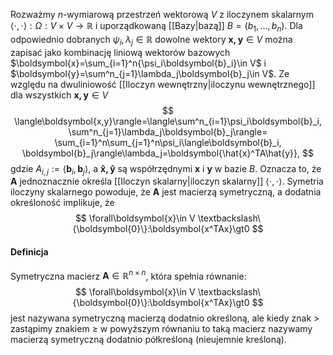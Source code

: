Rozważmy $n$-wymiarową przestrzeń wektorową $V$ z iloczynem skalarnym $\langle\cdot,\cdot\rangle:\Omega:V\times V\to\mathbb{R}$ i uporządkowaną [[Bazy|bazą]] $B=(b_1,...,b_n)$. Dla odpowiednio dobranych $\psi_i, \lambda_j\in\mathbb{R}$ dowolne wektory $\boldsymbol{x,y}\in V$ można zapisać jako kombinację liniową wektorów bazowych $\boldsymbol{x}=\sum_{i=1}^n{\psi_i\boldsymbol{b}_i}\in V$ i $\boldsymbol{y}=\sum^n_{j=1}\lambda_j\boldsymbol{b}_j\in V$. Ze względu na dwuliniowość [[Iloczyn wewnętrzny|iloczynu wewnętrznego]] dla wszystkich $\boldsymbol{x,y}\in V$
$$
\langle\boldsymbol{x,y}\rangle=\langle\sum^n_{i=1}\psi_i\boldsymbol{b}_i, \sum^n_{j=1}\lambda_j\boldsymbol{b}_j\rangle= \sum_{i=1}^n\sum_{j=1}^n\psi_i\langle\boldsymbol{b}_i, \boldsymbol{b}_j\rangle\lambda_j=\boldsymbol{\hat{x}^TA\hat{y}},
$$
gdzie $A_{i,j}:=\langle\boldsymbol{b}_i, \boldsymbol{b}_j\rangle$, a $\boldsymbol{\hat{x}, \hat{y}}$ są współrzędnymi $\boldsymbol{x}$ i $\boldsymbol{y}$ w bazie $B$. Oznacza to, że $\boldsymbol{A}$ jednoznacznie określa [[Iloczyn skalarny|iloczyn skalarny]] $\langle\cdot,\cdot\rangle$. Symetria iloczyny skalarnego powoduje, że $\boldsymbol{A}$ jest macierzą symetryczną, a dodatnia określoność implikuje, że
$$
\forall\boldsymbol{x}\in V \textbackslash\{\boldsymbol{0}\}:\boldsymbol{x^TAx}\gt0
$$
#### Definicja
Symetryczna macierz $\boldsymbol{A}\in \mathbb{R}^{n\times n}$, która spełnia równanie:
$$
\forall\boldsymbol{x}\in V \textbackslash\{\boldsymbol{0}\}:\boldsymbol{x^TAx}\gt0
$$
jest nazywana symetryczną macierzą dodatnio określoną, ale kiedy znak $\gt$ zastąpimy znakiem $\ge$ w powyższym równaniu to taką macierz nazywamy macierzą symetryczną dodatnio półkreśloną (nieujemnie kreśloną).